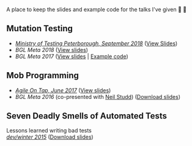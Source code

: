 A place to keep the slides and example code for the talks I've given :hear_no_evil: :loudspeaker:

## Mutation Testing

* [_Ministry of Testing Peterborough, September 2018_](https://www.meetup.com/Ministry-of-Testing-Peterborough/events/253059542/) ([View Slides](https://oliwennell.github.io/talks/mutation-testing-csharp2/index.html))
* _BGL Meta 2018_ ([View slides](https://oliwennell.github.io/talks/mutation-testing-csharp/index.html))
* _BGL Meta 2017_ ([View slides](https://oliwennell.github.io/talks/mutation-testing/index.html) | [Example code](https://github.com/oliwennell/talks/tree/master/mutation-testing/example-app))

## Mob Programming
* [_Agile On Tap, June 2017_](https://www.meetup.com/Agile-Peterborough/events/240107042/) ([View slides](https://oliwennell.github.io/talks/mobbing/index.html))  
* _BGL Meta 2016_ (co-presented with [Neil Studd](https://blog.neilstudd.com/)) ([Download slides](https://github.com/oliwennell/talks/blob/master/mob-programming.pptx))

## Seven Deadly Smells of Automated Tests
Lessons learned writing bad tests  
[_dev/winter 2015_](http://devcycles.net/2015/winter/sessions/index.php?session=16) ([Download slides](https://github.com/oliwennell/talks/blob/master/seven-deadly-smells_smaller.ppt))
